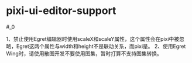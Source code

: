 # pixi-ui-editor-support
#_0

1、禁止使用Egret编辑器时使用scaleX和scaleY属性，这个属性会在pixi中被忽略，Egret这两个属性与width和height不是联动关系，而pixi是。
2、使用Egret Wing时，请使用散图开发不要使用图集，暂时打算不支持图集转换。